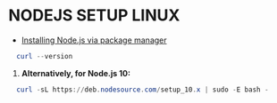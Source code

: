 # NODEJS SETUP LINUX
<ul>
  <li>
    <a href="https://nodejs.org/en/download/package-manager/">Installing Node.js via package manager</a>
  </li>
</ul>

```powershell
  curl --version
```
1. <p><strong>Alternatively, for Node.js 10:</strong></p>

```powershell
  curl -sL https://deb.nodesource.com/setup_10.x | sudo -E bash -
```

```powershell
```
